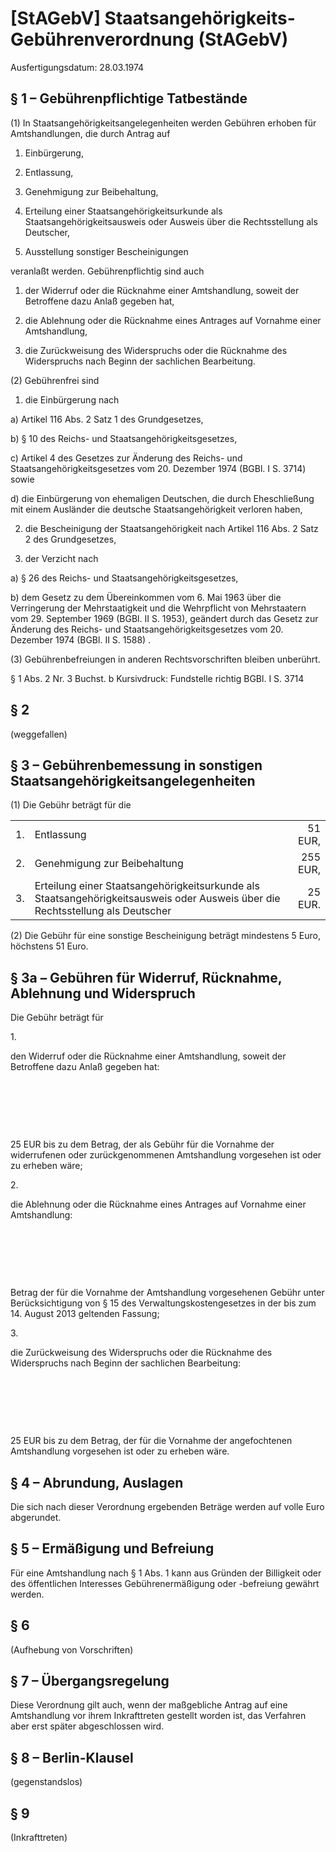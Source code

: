 # [StAGebV] Staatsangehörigkeits-Gebührenverordnung  (StAGebV)

Ausfertigungsdatum: 28.03.1974

 

## § 1 – Gebührenpflichtige Tatbestände

(1) In Staatsangehörigkeitsangelegenheiten werden Gebühren erhoben für Amtshandlungen, die durch Antrag auf

1. Einbürgerung,

2. Entlassung,

3. Genehmigung zur Beibehaltung,

4. Erteilung einer Staatsangehörigkeitsurkunde als Staatsangehörigkeitsausweis oder Ausweis über die Rechtsstellung als Deutscher,

5. Ausstellung sonstiger Bescheinigungen

veranlaßt werden. Gebührenpflichtig sind auch

1. der Widerruf oder die Rücknahme einer Amtshandlung, soweit der Betroffene dazu Anlaß gegeben hat,

2. die Ablehnung oder die Rücknahme eines Antrages auf Vornahme einer Amtshandlung,

3. die Zurückweisung des Widerspruchs oder die Rücknahme des Widerspruchs nach Beginn der sachlichen Bearbeitung.

(2) Gebührenfrei sind

1. die Einbürgerung nach

a) Artikel 116 Abs. 2 Satz 1 des Grundgesetzes,

b) § 10 des Reichs- und Staatsangehörigkeitsgesetzes,

c) Artikel 4 des Gesetzes zur Änderung des Reichs- und Staatsangehörigkeitsgesetzes vom 20. Dezember 1974 (BGBl. I S. 3714) sowie

d) die Einbürgerung von ehemaligen Deutschen, die durch Eheschließung mit einem Ausländer die deutsche Staatsangehörigkeit verloren haben,

2. die Bescheinigung der Staatsangehörigkeit nach Artikel 116 Abs. 2 Satz 2 des Grundgesetzes,

3. der Verzicht nach

a) § 26 des Reichs- und Staatsangehörigkeitsgesetzes,

b) dem Gesetz zu dem Übereinkommen vom 6. Mai 1963 über die Verringerung der Mehrstaatigkeit und die Wehrpflicht von Mehrstaatern vom 29. September 1969 (BGBl. II S. 1953), geändert durch das Gesetz zur Änderung des Reichs- und Staatsangehörigkeitsgesetzes vom 20. Dezember 1974 (BGBl. II S. 1588) .

(3) Gebührenbefreiungen in anderen Rechtsvorschriften bleiben unberührt.

§ 1 Abs. 2 Nr. 3 Buchst. b Kursivdruck: Fundstelle richtig BGBl. I S. 3714


## § 2

(weggefallen)


## § 3 – Gebührenbemessung in sonstigen Staatsangehörigkeitsangelegenheiten

(1) Die Gebühr beträgt für die  

|     |                                                                                                                                |          |
|:----|:-------------------------------------------------------------------------------------------------------------------------------|---------:|
| 1\. | Entlassung                                                                                                                     |  51 EUR, |
| 2\. | Genehmigung zur Beibehaltung                                                                                                   | 255 EUR, |
| 3\. | Erteilung einer Staatsangehörigkeitsurkunde als Staatsangehörigkeitsausweis oder Ausweis über die Rechtsstellung als Deutscher |  25 EUR. |

(2) Die Gebühr für eine sonstige Bescheinigung beträgt mindestens 5 Euro, höchstens 51 Euro.


## § 3a – Gebühren für Widerruf, Rücknahme, Ablehnung und Widerspruch

Die Gebühr beträgt für

1\.

den Widerruf oder die Rücknahme einer Amtshandlung, soweit der Betroffene dazu Anlaß gegeben hat:

 

 

 

25 EUR bis zu dem Betrag, der als Gebühr für die Vornahme der widerrufenen oder zurückgenommenen Amtshandlung vorgesehen ist oder zu erheben wäre;

2\.

die Ablehnung oder die Rücknahme eines Antrages auf Vornahme einer Amtshandlung:

 

 

 

Betrag der für die Vornahme der Amtshandlung vorgesehenen Gebühr unter Berücksichtigung von § 15 des Verwaltungskostengesetzes in der bis zum 14. August 2013 geltenden Fassung;

3\.

die Zurückweisung des Widerspruchs oder die Rücknahme des Widerspruchs nach Beginn der sachlichen Bearbeitung:

 

 

 

25 EUR bis zu dem Betrag, der für die Vornahme der angefochtenen Amtshandlung vorgesehen ist oder zu erheben wäre.


## § 4 – Abrundung, Auslagen

Die sich nach dieser Verordnung ergebenden Beträge werden auf volle Euro abgerundet.


## § 5 – Ermäßigung und Befreiung

Für eine Amtshandlung nach § 1 Abs. 1 kann aus Gründen der Billigkeit oder des öffentlichen Interesses Gebührenermäßigung oder -befreiung gewährt werden.


## § 6

(Aufhebung von Vorschriften)


## § 7 – Übergangsregelung

Diese Verordnung gilt auch, wenn der maßgebliche Antrag auf eine Amtshandlung vor ihrem Inkrafttreten gestellt worden ist, das Verfahren aber erst später abgeschlossen wird.


## § 8 – Berlin-Klausel

(gegenstandslos)


## § 9

(Inkrafttreten)
